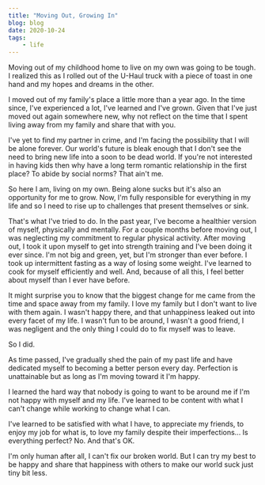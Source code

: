 ```yaml
---
title: "Moving Out, Growing In"
blog: blog
date: 2020-10-24
tags:
    - life
---
```

Moving out of my childhood home to live on my own was going to be tough. I realized this as I rolled out of the U-Haul truck with a piece of toast in one hand and my hopes and dreams in the other.

I moved out of my family's place a little more than a year ago. In the time since, I've experienced a lot, I've learned and I've grown. Given that I've just moved out again somewhere new, why not reflect on the time that I spent living away from my family and share that with you.

I've yet to find my partner in crime, and I'm facing the possibility that I will be alone forever. Our world's future is bleak enough that I don't see the need to bring new life into a soon to be dead world. If you're not interested in having kids then why have a long term romantic relationship in the first place? To abide by social norms? That ain't me.

So here I am, living on my own. Being alone sucks but it's also an opportunity for me to grow. Now, I'm fully responsible for everything in my life and so I need to rise up to challenges that present themselves or sink.

That's what I've tried to do. In the past year, I've become a healthier version of myself, physically and mentally. For a couple months before moving out, I was neglecting my commitment to regular physical activity. After moving out, I took it upon myself to get into strength training and I've been doing it ever since. I'm not big and green, yet, but I'm stronger than ever before. I took up intermittent fasting as a way of losing some weight. I've learned to cook for myself efficiently and well. And, because of all this, I feel better about myself than I ever have before.

It might surprise you to know that the biggest change for me came from the time and space away from my family. I love my family but I don't want to live with them again. I wasn't happy there, and that unhappiness leaked out into every facet of my life. I wasn't fun to be around, I wasn't a good friend, I was negligent and the only thing I could do to fix myself was to leave.

So I did.

As time passed, I've gradually shed the pain of my past life and have dedicated myself to becoming a better person every day. Perfection is unattainable but as long as I'm moving toward it I'm happy.

I learned the hard way that nobody is going to want to be around me if I'm not happy with myself and my life. I've learned to be content with what I can't change while working to change what I can.

I've learned to be satisfied with what I have, to appreciate my friends, to enjoy my job for what is, to love my family despite their imperfections... Is everything perfect? No. And that's OK.

I'm only human after all, I can't fix our broken world. But I can try my best to be happy and share that happiness with others to make our world suck just tiny bit less.
